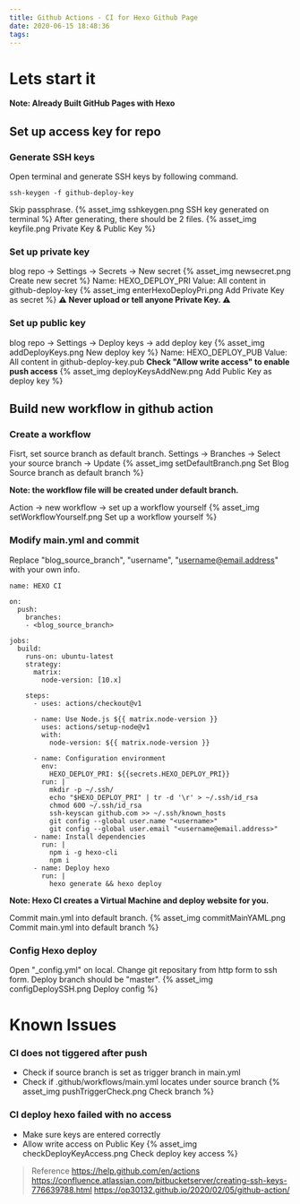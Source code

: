 ```yaml
---
title: Github Actions - CI for Hexo Github Page
date: 2020-06-15 18:48:36
tags:
---
```



# Lets start it

**Note: Already Built GitHub Pages with Hexo**

## Set up access key for repo

### Generate SSH keys
Open terminal and generate SSH keys by following command.
```
ssh-keygen -f github-deploy-key
```
Skip passphrase.
{% asset_img sshkeygen.png SSH key generated on terminal %}
After generating, there should be 2 files.
{% asset_img keyfile.png Private Key & Public Key %}

### Set up private key
blog repo → Settings → Secrets → New secret
{% asset_img newsecret.png Create new secret %}
Name: HEXO_DEPLOY_PRI
Value: All content in github-deploy-key
{% asset_img enterHexoDeployPri.png Add Private Key as secret %}
**⚠ Never upload or tell anyone Private Key. ⚠**

### Set up public key
blog repo → Settings → Deploy keys → add deploy key
{% asset_img addDeployKeys.png New deploy key %}
Name: HEXO_DEPLOY_PUB
Value: All content in github-deploy-key.pub
**Check "Allow write access" to enable push access**
{% asset_img deployKeysAddNew.png Add Public Key as deploy key %}

## Build new workflow in github action

### Create a workflow
Fisrt, set source branch as default branch.
Settings -> Branches -> Select your source branch -> Update
{% asset_img setDefaultBranch.png Set Blog Source branch as default branch %}

**Note: the workflow file will be created under default branch.**

Action ->  new workflow -> set up a workflow yourself
{% asset_img setWorkflowYourself.png Set up a workflow yourself %}

### Modify main.yml and commit

Replace "blog_source_branch", "username", "username@email.address" with your own info.
```
name: HEXO CI

on:
  push:
    branches:
    - <blog_source_branch>

jobs:
  build:
    runs-on: ubuntu-latest
    strategy:
      matrix:
        node-version: [10.x]

    steps:
      - uses: actions/checkout@v1

      - name: Use Node.js ${{ matrix.node-version }}
        uses: actions/setup-node@v1
        with:
          node-version: ${{ matrix.node-version }}

      - name: Configuration environment
        env:
          HEXO_DEPLOY_PRI: ${{secrets.HEXO_DEPLOY_PRI}}
        run: |
          mkdir -p ~/.ssh/
          echo "$HEXO_DEPLOY_PRI" | tr -d '\r' > ~/.ssh/id_rsa
          chmod 600 ~/.ssh/id_rsa
          ssh-keyscan github.com >> ~/.ssh/known_hosts
          git config --global user.name "<username>"
          git config --global user.email "<username@email.address>"
      - name: Install dependencies
        run: |
          npm i -g hexo-cli
          npm i
      - name: Deploy hexo
        run: |
          hexo generate && hexo deploy
```
**Note: Hexo CI creates a Virtual Machine and deploy website for you.**

Commit main.yml into default branch.
{% asset_img commitMainYAML.png Commit main.yml into default branch %}

### Config Hexo deploy
Open "_config.yml" on local.
Change git repositary from http form to ssh form.
Deploy branch should be "master".
{% asset_img configDeploySSH.png Deploy config %}

# Known Issues

### CI does not tiggered after push

* Check if source branch is set as trigger branch in main.yml
* Check if .github/workflows/main.yml locates under source branch
{% asset_img pushTriggerCheck.png Check branch %}

### CI deploy hexo failed with no access

* Make sure keys are entered correctly
* Allow write access on Public Key
{% asset_img checkDeployKeyAccess.png Check deploy key access %}

> Reference
> https://help.github.com/en/actions
> https://confluence.atlassian.com/bitbucketserver/creating-ssh-keys-776639788.html
> https://op30132.github.io/2020/02/05/github-action/

